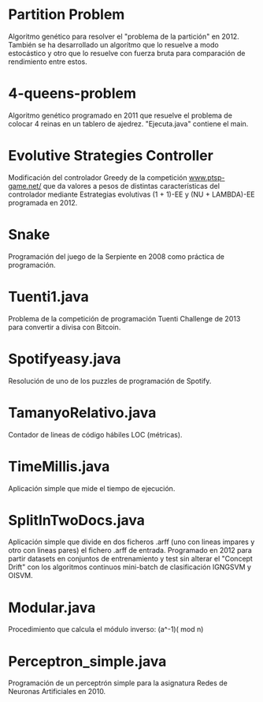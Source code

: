 Partition Problem
====

Algoritmo genético para resolver el "problema de la partición" en 2012. También se ha desarrollado un algorítmo que lo resuelve a modo estocástico y otro que lo resuelve con fuerza bruta para comparación de rendimiento entre estos.


4-queens-problem
====

Algoritmo genético programado en 2011 que resuelve el problema de colocar 4 reinas en un tablero de ajedrez. "Ejecuta.java" contiene el main.


Evolutive Strategies Controller
====

Modificación del controlador Greedy de la competición www.ptsp-game.net/ que da valores a pesos de distintas características del controlador mediante Estrategias evolutivas (1 + 1)-EE y (NU + LAMBDA)-EE programada en 2012.


Snake
====
Programación del juego de la Serpiente en 2008 como práctica de programación.


Tuenti1.java
====
Problema de la competición de programación Tuenti Challenge de 2013 para convertir a divisa con Bitcoin.


Spotifyeasy.java
====
Resolución de uno de los puzzles de programación de Spotify.


TamanyoRelativo.java
====
Contador de lineas de código hábiles LOC (métricas).


TimeMillis.java
====
Aplicación simple que mide el tiempo de ejecución.


SplitInTwoDocs.java
====
Aplicación simple que divide en dos ficheros .arff (uno con lineas impares y otro con lineas pares) el fichero .arff de entrada. Programado en 2012 para partir datasets en conjuntos de entrenamiento y test sin alterar el "Concept Drift" con los algoritmos continuos mini-batch de clasificación IGNGSVM y OISVM.


Modular.java
====
Procedimiento que calcula el módulo inverso: (a^-1)( mod n) 


Perceptron_simple.java
====
Programación de un perceptrón simple para la asignatura Redes de Neuronas Artificiales en 2010.

